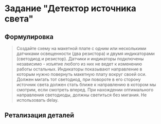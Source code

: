 # Задание "Детектор источника света"

## Формулировка

> Создайте схему  на макетной плате с одним или несколькими датчиками освещенности (два резистора) и двумя индикаторами (светодиод и резистор). Датчики и индикаторы  подключены независимо - изъятие любого из них не ведет к изменению работы остальных.  Индикаторы показывают направление в которым нужно повернуть макетную плату вокруг своей оси. Должен мигать тот светодиод, при повороте в его сторону источник света должен стать ближе к направлению в котором мы смотрим, если смотреть вперед. При нахождении оптимального направления светодиоды, должны светиться без мигания. Не использовать delay.

## Ретализация деталей